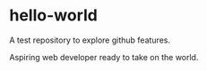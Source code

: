 # hello-world
A test repository to explore github features.

Aspiring web developer ready to take on the world.
